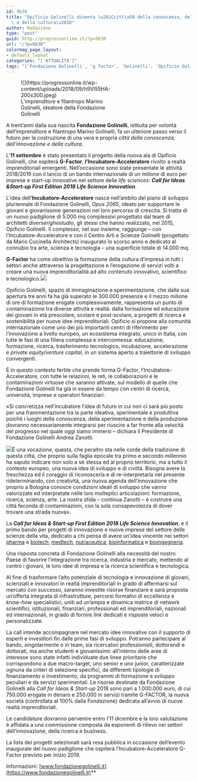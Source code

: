 ```yaml
---
id: 9630
title: "Opificio Golinelli diventa \u201Ccitt\xE0 della conoscenza, dell\u2019innovazione\
  \ e della cultura\u201D"
author: Redazione
type: "post"
guid: http://progressonline.it/?p=9630
url: "/?p=9630"
colormag_page_layout:
- default_layout
categories: "['ATTUALITÀ']"
tags: "['Fondazione Golinelli', 'g factor', 'Golinelli', 'Opificio Golinelli', 'scienza']"
---
```


<figure aria-describedby="caption-attachment-9632" class="wp-caption alignleft" id="attachment_9632" style="width: 272px">![](https://progressonline.it/wp-content/uploads/2018/09/h9Vl55HA-200x300.jpeg)<figcaption class="wp-caption-text" id="caption-attachment-9632">L’imprenditore e filantropo Marino Golinelli, ideatore della Fondazione Golinelli</figcaption></figure>

A trent’anni dalla sua nascita **Fondazione Golinelli**, istituita per volontà dell’imprenditore e filantropo Marino Golinelli, fa un ulteriore passo verso il futuro per la costruzione di una vera e propria *città della conoscenza, dell’innovazione e della cultura.*

L’**11 settembre** è stato presentato il progetto della nuova ala di Opificio Golinelli, che ospiterà **G-Factor**, **l’Incubatore-Acceleratore** rivolto a realtà imprenditoriali emergenti. Nell’occasione sono state presentate le attività 2018/2019 con il lancio di un bando internazionale di un milione di euro per imprese e start-up innovative nel settore delle *life sciences*: ***Call for Ideas &amp;Start-up First Edition 2018 Life Science Innovation***.

L’idea dell’**Incubatore-Acceleratore** nasce nell’ambito del piano di sviluppo pluriennale di Fondazione Golinelli, *Opus 2065*, ideato per supportare le giovani e giovanissime generazioni nel loro percorso di crescita. Si tratta di un nuovo padiglione di 5.000 mq complessivi progettato dal team di architetti *diverserighestudio*, gli stessi che hanno realizzato, nel 2015, Opificio Golinelli. Il complesso, nel suo insieme, raggiunge – con l’Incubatore-Acceleratore e con il Centro Arti e Scienze Golinelli (progettato da Mario Cucinella Architects) inaugurato lo scorso anno e dedicato al connubio tra arte, scienza e tecnologia – una superficie totale di 14.000 mq.

**G-Factor** ha come obiettivo la formazione della cultura d’impresa in tutti i settori anche attraverso la progettazione e l’erogazione di servizi volti a creare una nuova imprenditorialità ad alto contenuto innovativo, scientifico e tecnologico.![](https://progressonline.it/wp-content/uploads/2018/09/logo-trentennale-Fondazione-Golinelli-300x147.jpg)

Opificio Golinelli, spazio di immaginazione e sperimentazione, che dalla sua apertura tre anni fa ha già superato le 300.000 presenze e il mezzo milione di ore di formazione erogate complessivamente, rappresenta un punto di contaminazione tra diverse attività e realtà: dalla formazione ed educazione dei giovani in età prescolare, scolare e post-scolare, a progetti di ricerca e sostenibilità per nuove idee imprenditoriali. Opificio si propone alla comunità internazionale come uno dei più importanti centri di riferimento per l’innovazione a livello europeo, un ecosistema integrato, unico in Italia, con tutte le fasi di una filiera complessa e interconnessa: educazione, formazione, ricerca, trasferimento tecnologico, incubazione, accelerazione e *private equity/venture capital*, in un sistema aperto a traiettorie di sviluppo convergenti.

È in questo contesto fertile che prende forma G-Factor, l’Incubatore-Acceleratore, con tutte le relazioni, le reti, le collaborazioni e le contaminazioni virtuose che saranno attivate, sul modello di quelle che Fondazione Golinelli ha già in essere da tempo con centri di ricerca, università, imprese e operatori finanziari.

«Si concretizza nell’incubatore l’idea di futuro in cui non ci sarà più posto per una frammentazione tra la parte ideativa, sperimentale e produttiva poiché i luoghi della conoscenza, della sperimentazione e della produzione dovranno necessariamente integrarsi per riuscire a far fronte alla velocità del progresso nel quale oggi siamo immersi – dichiara il Presidente di Fondazione Golinelli Andrea Zanotti.

![](https://progressonline.it/wp-content/uploads/2018/09/rCUQz_8w-300x200.jpeg)È una vocazione, questa, che peraltro sta nelle corde della tradizione di questa città, che proprio sulla faglia epocale tra primo e secondo millennio ha saputo indicare non solo a sé stessa ed al proprio territorio, ma a tutto il contesto europeo, una nuova idea di sviluppo e di civiltà. Bisogna avere la freschezza ed il coraggio di riconoscerla e di re-interpretarla nel presente rideterminando, con creatività, una nuova agenda dell’innovazione che proprio a Bologna conosce condizioni ideali di sviluppo che vanno valorizzate ed interpretate nelle loro molteplici articolazioni: formazione, ricerca, scienza, arte. La nostra sfida – continua Zanotti – è costruire una città feconda di contaminazioni, con la sola consapevolezza di dover trovare una strada nuova».

La ***Call for Ideas &amp; Start-up First Edition 2018 Life Science Innovation***, è il primo bando per progetti di innovazione e nuove imprese del settore delle scienze della vita, dedicato a chi pensa di avere un’idea vincente nei settori <u>pharma</u> e <u>biotech</u>, <u>medtech</u>, <u>nutraceutica</u>, <u>bioinformatica</u> e <u>bioingegneria</u>.

Una risposta concreta di Fondazione Golinelli alla necessità del nostro Paese di favorire l’integrazione tra ricerca, industria e mercato, mettendo al centro i giovani, le loro idee di impresa e la ricerca scientifica e tecnologica.

Al fine di trasformare l’alto potenziale di tecnologia e innovazione di giovani, scienziati e innovatori in realtà imprenditoriali in grado di affermarsi sul mercato con successo, saranno investite risorse finanziare e sarà proposta un’offerta integrata di infrastrutture, percorsi formativi di eccellenza e *know-how* specialistici, uniti ad un’ampia e dinamica matrice di network scientifici, istituzionali, finanziari, professionali ed imprenditoriali, nazionali ed internazionali, in grado di fornire *link* dedicati e risposte veloci e personalizzate.

La call intende accompagnare nel mercato idee innovative con il supporto di esperti e investitori fin dalle prime fasi di sviluppo. Potranno partecipare al bando, singolarmente o in team, sia ricercatori professionisti, dottorandi e dottorati, ma anche studenti e giovanissimi: all’interno delle aree di interesse sono state infatti individuate due linee prioritarie che corrispondono a due macro-target, uno senior e uno junior, caratterizzate ognuna da criteri di selezione specifici, da differenti tipologie di finanziamento e investimento, da programmi di formazione e sviluppo peculiari e da servizi sperimentali. Le risorse destinate da Fondazione Golinelli alla *Call for Ideas &amp; Start-up* 2018 sono pari a 1.000.000 euro, di cui 750.000 erogate in denaro e 250.000 in servizi tramite G-FACTOR, la nuova società (controllata al 100% dalla Fondazione) dedicata all’avvio di nuove realtà imprenditoriali.

Le candidature dovranno pervenire entro l’11 dicembre e la loro valutazione è affidata a una commissione composta da esponenti di rilievo nei settori dell’innovazione, della ricerca e business.

La lista dei progetti selezionati sarà resa pubblica in occasione dell’evento inaugurale del nuovo padiglione che ospiterà l’Incubatore-Acceleratore G-Factor previsto per inizio 2019.

 Informazioni: [www.fondazionegolinelli.it](https://www.fondazionegolinelli.it)**